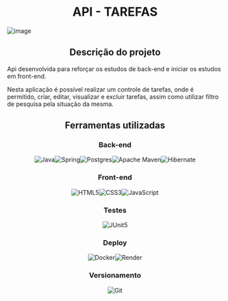 <h1 align = 'center'>API - TAREFAS</h1>

![image](https://github.com/user-attachments/assets/5c4a8127-b59c-45d9-938f-c3d45ea7c09c)

<h2 align = 'center'>Descrição do projeto</h2>
<p>Api desenvolvida para reforçar os estudos de back-end e iniciar os estudos em front-end.</p>
 <p> Nesta aplicação é possível realizar um controle de tarefas, onde é permitido, criar, editar, visualizar e excluir tarefas, assim como utilizar filtro de pesquisa pela situação da mesma. </p>

<div align = 'center'>
<h2 align ='center'>Ferramentas utilizadas</h2>
<h3 align ='center'>Back-end</h3>

![Java](https://img.shields.io/badge/java-%23ED8B00.svg?style=for-the-badge&logo=openjdk&logoColor=white)![Spring](https://img.shields.io/badge/spring-%236DB33F.svg?style=for-the-badge&logo=spring&logoColor=white)![Postgres](https://img.shields.io/badge/postgres-%23316192.svg?style=for-the-badge&logo=postgresql&logoColor=white)![Apache Maven](https://img.shields.io/badge/Apache%20Maven-C71A36?style=for-the-badge&logo=Apache%20Maven&logoColor=white)![Hibernate](https://img.shields.io/badge/Hibernate-59666C?style=for-the-badge&logo=Hibernate&logoColor=white)


<h3 align = 'center'> Front-end</h3>

![HTML5](https://img.shields.io/badge/html5-%23E34F26.svg?style=for-the-badge&logo=html5&logoColor=white)![CSS3](https://img.shields.io/badge/css3-%231572B6.svg?style=for-the-badge&logo=css3&logoColor=white)![JavaScript](https://img.shields.io/badge/javascript-%23323330.svg?style=for-the-badge&logo=javascript&logoColor=%23F7DF1E)


<h3 align = 'center'> Testes</h3>

![JUnit5](https://img.shields.io/badge/JUnit-5.0-blueviolet)


<h3 align = 'center'> Deploy</h3>

![Docker](https://img.shields.io/badge/docker-%230db7ed.svg?style=for-the-badge&logo=docker&logoColor=white)![Render](https://img.shields.io/badge/Render-%46E3B7.svg?style=for-the-badge&logo=render&logoColor=white)

<h3 align = 'center'> Versionamento</h3>

![Git](https://img.shields.io/badge/git-%23F05033.svg?style=for-the-badge&logo=git&logoColor=white)

</div>


